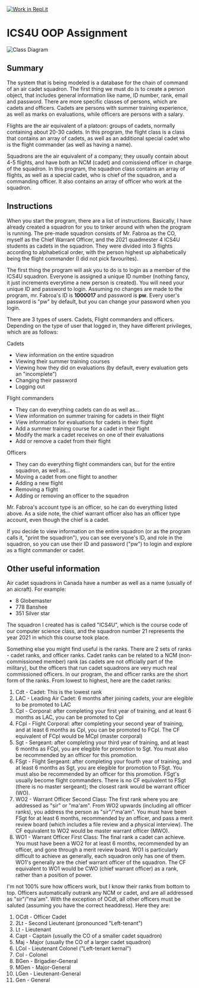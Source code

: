 [![Work in Repl.it](https://classroom.github.com/assets/work-in-replit-14baed9a392b3a25080506f3b7b6d57f295ec2978f6f33ec97e36a161684cbe9.svg)](https://classroom.github.com/online_ide?assignment_repo_id=4831635&assignment_repo_type=AssignmentRepo)
# ICS4U OOP Assignment

![Class Diagram](https://user-images.githubusercontent.com/82901825/120579442-8161b480-c3f5-11eb-8be8-17f2fc808166.png)  

## Summary
The system that is being modeled is a database for the chain of command of an air cadet squadron. The first thing we must do is to create a person object, that includes general information like name, ID number, rank, email and password. There are more specific classes of persons, which are cadets and officers. Cadets are persons with summer training experience, as well as marks on evaluations, while officers are persons with a salary.

Flights are the air equivalent of a platoon: groups of cadets, normally containing about 20-30 cadets. In this program, the flight class is a class that contains an array of cadets, as well as an additional special cadet who is the flight commander (as well as having a name).

Squadrons are the air equivalent of a company; they usually contain about 4-5 flights, and have both an NCM (cadet) and comissiend officer in charge of the squadron. In this program, the squadron class contains an array of flights, as well as a special cadet, who is chief of the squadron, and a commanding officer. It also contains an array of officer who work at the squadron.

## Instructions
When you start the program, there are a list of instructions. Basically, I have already created a squadron for you to tinker around with when the program is running. The pre-made squadron consists of Mr. Fabroa as the CO, myself as the Chief Warrant Officer, and the 2021 quadmester 4 ICS4U students as cadets in the squadron. They were divided into 3 flights according to alphabetical order, with the person highest up alphabetically being the flight commander (I did not pick favourites). 

The first thing the program will ask you to do is to login as a member of the ICS4U squadron. Everyone is assigned a unique ID number (nothing fancy, it just increments everytime a new person is created). You will need your unique ID and password to login. Assuming no changes are made to the program, mr. Fabroa's ID is **1000017** and password is **pw**. Every user's password is "pw" by default, but you can change your password when you login.

There are 3 types of users. Cadets, Flight commanders and officers. Depending on the type of user that logged in, they have different privileges, which are as follows:

Cadets
* View information on the entire squadron
* Viewing their summer training courses
* Viewing how they did on evaluations (by default, every evaluation gets an "incomplete")
* Changing their password
* Logging out

Flight commanders
* They can do everything cadets can do as well as...
* View information on summer training for cadets in their flight
* View information for evaluations for cadets in their flight
* Add a summer training course for a cadet in their flight
* Modify the mark a cadet receives on one of their evaluations
* Add or remove a cadet from their flight

Officers
* They can do everything flight commanders can, but for the entire squadron, as well as...
* Moving a cadet from one flight to another
* Adding a new flight
* Removing a flight
* Adding or removing an officer to the squadron

Mr. Fabroa's account type is an officer, so he can do everything listed above. As a side note, the chief warrant officer also has an officer type account, even though the chief is a cadet.

If you decide to view information on the entire squadron (or as the program calls it, "print the squadron"), you can see everyone's ID, and role in the squadron, so you can use their ID and password ("pw") to login and explore as a flight commander or cadet.

## Other useful information
Air cadet squadrons in Canada have a number as well as a name (usually of an aicraft). For example:
* 8 Globemaster
* 778 Banshee
* 351 Silver star

The squadron I created has is called "ICS4U", which is the course code of our computer science class, and the squadron number 21 represents the year 2021 in which this course took place.

Something else you might find useful is the ranks. There are 2 sets of ranks - cadet ranks, and officer ranks. Cadet ranks can be related to a NCM (non-commissioned member) rank (as cadets are not officially part of the military), but the officers that run cadet squadrons are very much real commissioned officers. In our program, the and officer ranks are the short form of the ranks. From lowest to highest, here are the cadet ranks:

1. Cdt - Cadet: This is the lowest rank
2. LAC - Leading Air Cadet: 6 months after joining cadets, your are elegible to be promoted to LAC
3. Cpl - Corporal: after completing your first year of training, and at least 6 months as LAC, you can be promoted to Cpl
4. FCpl - Flight Corporal: after completing your second year of training, and at least 6 months as Cpl, you can be promoted to FCpl. The CF equivalent of FCpl would be MCpl (master corporal)
5. Sgt - Sergeant: after completing your third year of training, and at least 6 months as FCpl, you are elegible for promotion to Sgt. You must also be recommended by an officer for this promotion.
6. FSgt - Flight Sergeant: after completing your fourth year of training, and at least 6 months as Sgt, you are elegible for promotion to FSgt. You must also be recommended by an officer for this promotion. FSgt's usually become flight commanders. There is no CF equivalent to FSgt (there is no master sergeant); the closest rank would be warrant officer (WO).
7. WO2 - Warrant Officer Second Class: The first rank where you are addressed as "sir" or "ma'am". From WO2 upwards (including all officer ranks), you address the person as "sir"/"ma'am". You must have been FSgt for at least 6 months, recommended by an officer, and pass a merit review board (which includes a file review and a physical interview). The CF equivalent to WO2 would be master warrant officer (MWO).
8. WO1 - Warrant Officer First Class: The final rank a cadet can achieve. You must have been a WO2 for at least 6 months, recommended by an officer, and gone through a merit review board. WO1 is particularly difficult to achieve as generally, each squadron only has one of them. WO1's generally are the chief warrant officer of the squadron. The CF equivalent to WO1 would be CWO (chief warrant officer) as a rank, rather than a position of power.

I'm not 100% sure how officers work, but I know their ranks from bottom to top. Officers automatically outrank any NCM or cadet, and are all addressed as "sir"/"ma'am". With the exception of OCdt, all other officers must be saluted (assuming you have the correct headdress). Here they are:

1. OCdt - Officer Cadet
2. 2Lt - Second Lieutenant (pronounced "Left-tenant")
3. Lt - Lieutenant
4. Capt - Captain (usually the CO of a smaller cadet squadron)
5. Maj - Major (usually the CO of a larger cadet squadron)
6. LCol - Lieutenant Colonel ("Left-tenant kernal")
7. Col - Colonel
8. BGen - Brigadier-General
9. MGen - Major-General
10. LGen - Lieutenant-General
11. Gen - General
